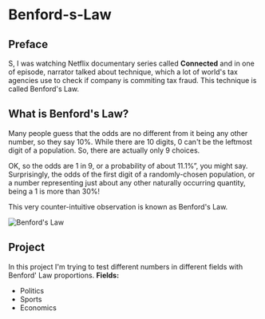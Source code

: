 # Benford-s-Law

## Preface
S, I was watching Netflix documentary series called **Connected** and in one of episode, narrator talked about technique, which a lot of world's tax agencies use to check if company is commiting tax fraud. This technique is called Benford's Law.

## What is Benford's Law?
Many people guess that the odds are no different 
from it being any other number, so they say 10%. While there are 10 
digits, 0 can't be the leftmost digit of a population. So, there are 
actually only 9 choices.

OK, so the odds are 1 in 9, or a probability of about 11.1%”, you might
 say. Surprisingly, the odds of the first digit of a randomly-chosen 
population, or a number representing just about any other naturally 
occurring quantity, being a 1 is more than 30%!

This very counter-intuitive observation is known as Benford's Law.

![Benford's Law](https://github.com/handertolium/Benford-s-Law/blob/master/benford_image.jpeg?raw=true)

## Project
In this project I'm trying to test different numbers in different fields with Benford' Law proportions.
**Fields:**

* Politics
* Sports
* Economics
